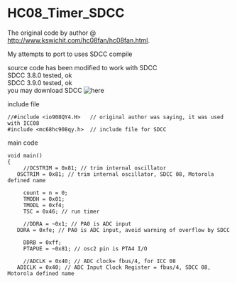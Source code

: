 # HC08_Timer_SDCC
The original code by author @ http://www.kswichit.com/hc08fan/hc08fan.html.  
  
My attempts to port to uses SDCC compile

source code has been modified to work with SDCC  
SDCC 3.8.0 tested, ok  
SDCC 3.9.0 tested, ok  
you may download SDCC ![here](https://sourceforge.net/projects/sdcc/)



include file
```
//#include <io908QY4.H>   // original author was saying, it was used with ICC08  
#include <mc68hc908qy.h>  // include file for SDCC  
```  
  
    
    
main code
```
void main()
{
 	 //OCSTRIM = 0x81; // trim internal oscillator
   OSCTRIM = 0x81; // trim internal oscillator, SDCC 08, Motorola defined name

 	 count = n = 0;
 	 TMODH = 0x01;
	 TMODL = 0xf4;
	 TSC = 0x46; // run timer 

	 //DDRA = ~0x1; // PA0 is ADC input
   DDRA = 0xfe; // PA0 is ADC input, avoid warning of overflow by SDCC

	 DDRB = 0xff;
	 PTAPUE = ~0x81; // osc2 pin is PTA4 I/O 

	 //ADCLK = 0x40; // ADC clock= fbus/4, for ICC 08
   ADICLK = 0x40; // ADC Input Clock Register = fbus/4, SDCC 08, Motorola defined name
```  

